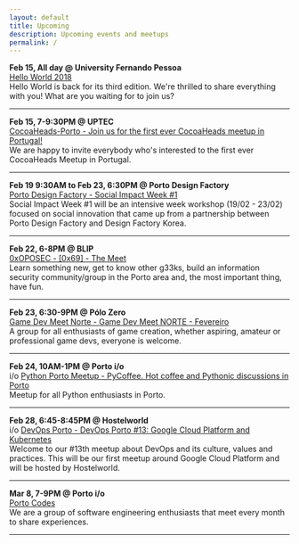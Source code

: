 ```yaml
---
layout: default
title: Upcoming 
description: Upcoming events and meetups
permalink: /
---
```



**Feb 15, All day @ University Fernando Pessoa**  
<a href="https://helloworldconf.pt" target="_blank">Hello World 2018</a>  
Hello World is back for its third edition. We're thrilled to share everything with you! What are you waiting for to join us?  

***

**Feb 15, 7-9:30PM @ UPTEC**  
<a href="https://www.meetup.com/CocoaHeads-Porto/events/247413496/" target="_blank">CocoaHeads-Porto - Join us for the first ever CocoaHeads meetup in Portugal!</a>  
We are happy to invite everybody who's interested to the first ever CocoaHeads Meetup in Portugal.  

***

**Feb 19 9:30AM to Feb 23, 6:30PM @ Porto Design Factory**  
<a href="https://www.meetup.com/portocodes/events/drgxdpyxfblb/" target="_blank">Porto Design Factory  - Social Impact Week #1</a>  
Social Impact Week #1 will be an intensive week workshop (19/02 - 23/02) focused on social innovation that came up from a partnership between Porto Design Factory and Design Factory Korea. 

***

**Feb 22, 6-8PM @ BLIP**  
<a href="https://www.meetup.com/0xOPOSEC/events/247540154/" target="_blank">0xOPOSEC - [0x69] - The Meet</a>  
Learn something new, get to know other g33ks, build an information security community/group in the Porto area and, the most important thing, have fun.

***

**Feb 23, 6:30-9PM @ Pólo Zero**  
<a href="https://www.meetup.com/GameDevMeetPorto/events/247312902/" target="_blank">Game Dev Meet Norte - Game Dev Meet NORTE - Fevereiro</a>  
A group for all enthusiasts of game creation, whether aspiring, amateur or professional game devs, everyone is welcome. 

***

**Feb 24, 10AM-1PM @ Porto i/o**  
i/o
<a href="https://www.meetup.com/pyporto/events/gdxmgpyxdbgc/" target="_blank">Python Porto Meetup - PyCoffee. Hot coffee and Pythonic discussions in Porto</a>  
Meetup for all Python enthusiasts in Porto.  

***

**Feb 28, 6:45-8:45PM @ Hostelworld**  
i/o
<a href="https://www.meetup.com/devopsporto/events/247652857/" target="_blank">DevOps Porto - DevOps Porto #13: Google Cloud Platform and Kubernetes</a>  
Welcome to our #13th meetup about DevOps and its culture, values and practices. This will be our first meetup around Google Cloud Platform and will be hosted by Hostelworld.

***

**Mar 8, 7-9PM @ Porto i/o**  
<a href="https://www.meetup.com/portocodes/events/drgxdpyxfblb/" target="_blank">Porto Codes</a>  
We are a group of software engineering enthusiasts that meet every month to share experiences.  

***


